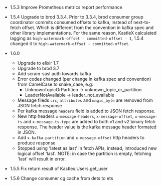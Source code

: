 
* 1.5.3 Improve Prometheus metrics report performance

* 1.5.4 Upgrade to brod 3.3.4.
  Prior to 3.3.4, brod consumer group coordinator commits consumed offsets to kafka, instead of next-to-fetch offset.
  Which is different from the convention in kafka spec and other library implementations.
  For the same reason, KastleX calculated lagging as `high-watermark-offset - committed-offset - 1`,
  1.5.4 changed it to `high-watermark-offset - committed-offset`.
* 1.6.0
  - Upgrade to elixir 1.7
  - Upgrade to brod 3.7
  - Add scram-sasl auth towards kafka
  - Error codes changed (per change in kafka spec and convention) from CamelCase to snake_case, e.g:
      * UnknownTopicOrPartition -> unknown_topic_or_partition
      * LeaderNotAvailable -> leader_not_available
  - Message fileds `crc`, `attributes` and `magic_byte` are removed from JSON fetch response
  - Per kafka message `headers` field is added to JSON fetch response.
  - New http headers `x-message-headers`, `x-message-offset`, `x-message-ts` and `x-message-ts-type` are
    added to both v1 and v2 binary fetch response.
    The header value is the kafka message header formated in JSON.
  - Add `x-kafka-partition` and `x-message-offset` http headers to produce response
  - Stopped using 'latest as last' in fetch APIs, instead, introduced new logical offset 'last'.
    NOTE: in case the partition is empty, fetching 'last' will result in error.

* 1.5.5 Fix return result of Kastlex.Users.get_user
* 1.5.6 Change consumer cg cache from dets to ets

